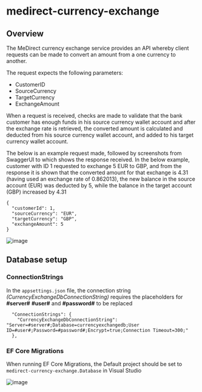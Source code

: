 # medirect-currency-exchange

## Overview
The MeDirect currency exchange service provides an API whereby client requests can be made to convert an amount from a one currency to another.

The request expects the following parameters:

- CustomerID
- SourceCurrency
- TargetCurrency
- ExchangeAmount

When a request is received, checks are made to validate that the bank customer has enough funds in his source currency wallet account and after the exchange rate is retrieved, the converted amount is calculated and deducted from his source currency wallet account, and added to his target currency wallet account.

The below is an example request made, followed by screenshots from SwaggerUI to which shows the response received. 
In the below example, customer with ID 1 requested to exchange 5 EUR to GBP, and from the response it is shown that the converted amount for that exchange is 4.31 (having used an exchange rate of 0.862013), the new balance in the source account (EUR) was deducted by 5, while the balance in the target account (GBP) increased by 4.31

```
{
  "customerId": 1,
  "sourceCurrency": "EUR",
  "targetCurrency": "GBP",
  "exchangeAmount": 5
}
```
![image](https://user-images.githubusercontent.com/29455350/203649229-86a3e993-78fe-4c43-b097-6d3aedaecc4b.png)

## Database setup

### ConnectionStrings

In the ```appsettings.json``` file, the connection string *(CurrencyExchangeDbConnectionString)* requires the placeholders for **#server#** **#user#** and **#password#** to be replaced
```
  "ConnectionStrings": {
    "CurrencyExchangeDbConnectionString": "Server=#server#;Database=currencyexchangedb;User ID=#user#;Password=#password#;Encrypt=true;Connection Timeout=300;"
  },
```

### EF Core Migrations
When running EF Core Migrations, the Default project should be set to ```medirect-currency-exchange.Database``` in Visual Studio

![image](https://user-images.githubusercontent.com/29455350/203651407-d48e0ade-56ae-4fe9-86e0-82f542e27aa6.png)

